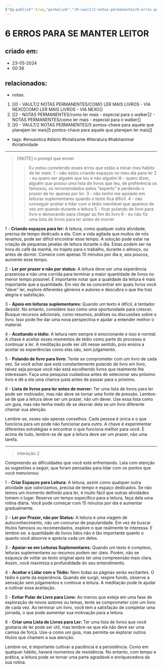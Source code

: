 ```yaml
---
{"dg-publish":true,"permalink":"/0-vault/2-notas-permanentes/6-erros-para-se-manter-leitor/","tags":["permanente","ensaistica","diário","totalizante","literatura","habitanimal","criatividade"],"dgHomeLink":true,"dgShowLocalGraph":true,"dgShowFileTree":true,"dgEnableSearch":true,"noteIcon":""}
---
```


# 6 ERROS PARA SE MANTER LEITOR

## criado em: 
- 23-05-2024
- 00:38
## relacionados:
- notas:
1. [[0 - VAULT/2 NOTAS PERMANENTES/COMO LER MAIS LIVROS - VIA NEXO\|COMO LER MAIS LIVROS - VIA NEXO]]
2. [[2 - NOTAS PERMANENTES/como ler mais - especial para o walker\|2 - NOTAS PERMANENTES/como ler mais - especial para o walker]]
3. [[0 - VAULT/2 NOTAS PERMANENTES/5 pontos-chave para aquele que planejam ler mais\|5 pontos-chave para aquele que planejam ler mais]]
- tags: #ensaistica #diário #totalizante #literatura #habitanimal #criatividade
---

> [!NOTE] o prompt que enviei
> >Eu estou cometendo esses erros que estão a minar meu hábito de ler mais: 
 1 - não estou criando espaços no meu dia para ler
 2 - eu quero ser alguém que leu e não alguém lê - quero dizer, alguém que possui uma lista de livros que leu, de preferência os famosos, os recomendados pelos "experts" e perdendo o prazer de ler  apenas por ler. 
 3 - não tenho me apoiado em leituras suplementares quando o texto fica difícil.
 4 - não conseguir aceitar e lidar com o tédio inevitável que aparece de vez em quando durante a leitura
 5 - ficar pulando de livro para livro e demorando para chegar ao fim do livro
 6 - eu não fiz uma lista de livros para ler antes de morrer

1 - **Criando espaços para ler:** A leitura, como qualquer outra atividade, precisa de tempo dedicado a ela. Com a vida agitada que muitos de nós levamos, pode ser difícil encontrar esse tempo. A solução pode estar na criação de pequenas janelas de leitura durante o dia. Estas podem ser na hora do café da manhã, no trajeto para o trabalho, durante o almoço, ou antes de dormir. Comece com apenas 10 minutos por dia e, aos poucos, aumente esse tempo.

2 - **Ler por prazer e não por status:** A leitura deve ser uma experiência prazerosa e não uma corrida para terminar a maior quantidade de livros no menor tempo possível. É importante notar que a qualidade da leitura é mais importante que a quantidade. Em vez de se concentrar em quais livros você "deve" ler, explore diferentes gêneros e autores e descubra o que lhe traz alegria e satisfação.

3 - **Apoio em leituras suplementares:** Quando um texto é difícil, é tentador desistir. No entanto, considere isso como uma oportunidade para crescer. Busque recursos adicionais, como resumos, análises ou discussões sobre o livro. Isso pode lhe dar uma nova perspectiva e ajudar a entender melhor o material.

4 - **Aceitando o tédio:** A leitura nem sempre é emocionante e isso é normal. A chave é aceitar esses momentos de tédio como parte do processo e continuar a ler. A meditação pode ser útil nesse sentido, pois ensina a aceitar as experiências como elas são, sem julgamento.

5 - **Pulando de livro para livro:** Tente se comprometer com um livro de cada vez. Se você achar que está constantemente pulando de livro em livro, talvez seja porque você não está escolhendo livros que realmente lhe interessam. Faça uma pesquisa cuidadosa antes de selecionar seu próximo livro e dê a ele uma chance justa antes de passar para o próximo.

6 - **Lista de livros para ler antes de morrer:** Ter uma lista de livros para ler pode ser motivador, mas não deve se tornar uma fonte de pressão. Lembre-se de que a leitura deve ser um prazer, não um dever. Use essa lista como um guia, mas não tenha medo de se desviar dela se um livro diferente chamar sua atenção.

Lembre-se, esses são apenas conselhos. Cada pessoa é única e o que funciona para um pode não funcionar para outro. A chave é experimentar diferentes estratégias e encontrar o que funciona melhor para você. E acima de tudo, lembre-se de que a leitura deve ser um prazer, não uma tarefa.

---
> interação 2

Compreendo as dificuldades que você está enfrentando. Leia com atenção as sugestões a seguir, que foram pensadas para lidar com os pontos que você mencionou:

1 - **Criar Espaços para Leitura:** A leitura, assim como qualquer outra atividade que valorizamos, precisa de tempo e espaço dedicados. Se não temos um momento definido para ler, é muito fácil que outras atividades tomem o lugar. Reserve um tempo específico para a leitura, faça dela uma rotina diária. Você pode começar com 15 minutos por dia e aumentar gradualmente.

2 - **Ler por Prazer, não por Status:** A leitura é uma viagem de autoconhecimento, não um concurso de popularidade. Em vez de buscar títulos famosos ou recomendados, explore o que realmente te interessa. E lembre-se: a quantidade de livros lidos não é tão importante quanto o quanto você absorve e aprecia cada um deles.

3 - **Apoiar-se em Leituras Suplementares:** Quando um texto é complexo, leituras suplementares ou resumos podem ser úteis. Porém, não se esqueça de voltar ao texto original após ter uma compreensão mais clara. Assim, você maximiza a profundidade do seu entendimento.

4 - **Aceitar e Lidar com o Tédio:** Nem todas as páginas serão excitantes. O tédio é parte da experiência. Quando ele surgir, respire fundo, observe a sensação sem julgamentos e continue a leitura. A meditação pode te ajudar a cultivar essa aceitação.

5 - **Evitar Pular de Livro para Livro:** Ao menos que esteja em uma fase de exploração de novos autores ou temas, tente se comprometer com um livro de cada vez. Ao terminar um livro, você tem a satisfação de completar uma jornada, o que pode aumentar sua motivação para a leitura.

6 - **Criar uma Lista de Livros para Ler:** Ter uma lista de livros que você gostaria de ler pode ser útil, mas lembre-se que ela não deve ser uma camisa de força. Use-a como um guia, mas permita-se explorar outros títulos que chamem a sua atenção.

Lembre-se, é importante cultivar a paciência e a persistência. Como em qualquer hábito, haverá momentos de resistência. No entanto, com tempo e prática, a leitura pode se tornar uma parte agradável e enriquecedora da sua rotina.

